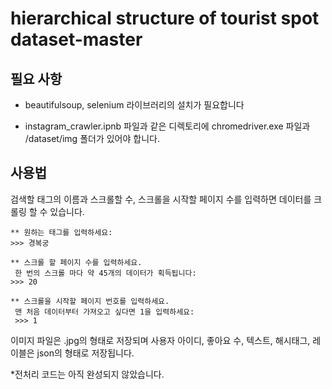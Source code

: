 # hierarchical structure of tourist spot dataset-master

## 필요 사항

* beautifulsoup, selenium 라이브러리의 설치가 필요합니다

* instagram_crawler.ipnb 파일과 같은 디렉토리에 
chromedriver.exe 파일과 /dataset/img 폴더가 있어야 합니다.

## 사용법

검색할 태그의 이름과 스크롤할 수, 스크롤을 시작할 페이지 수를 입력하면 데이터를 크롤링 할 수 있습니다.

	** 원하는 태그를 입력하세요: 
	>>> 경복궁

	** 스크롤 할 페이지 수를 입력하세요.
	 한 번의 스크롤 마다 약 45개의 데이터가 획득됩니다: 
	>>> 20

	** 스크롤을 시작할 페이지 번호를 입력하세요.
	 맨 처음 데이터부터 가져오고 싶다면 1을 입력하세요:
	 >>> 1

이미지 파일은 .jpg의 형태로 저장되며
사용자 아이디, 좋아요 수, 텍스트, 해시태그, 레이블은 json의 형태로 저장됩니다.

*전처리 코드는 아직 완성되지 않았습니다.
